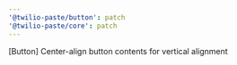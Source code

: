 ```yaml
---
'@twilio-paste/button': patch
'@twilio-paste/core': patch
---
```


[Button] Center-align button contents for vertical alignment
